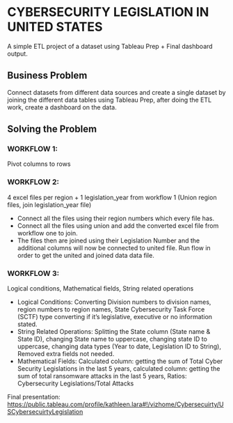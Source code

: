 # CYBERSECURITY LEGISLATION IN UNITED STATES 
A simple ETL project of a dataset using Tableau Prep + Final dashboard output.

## Business Problem
Connect datasets from different data sources and create a single dataset by joining the different data tables using Tableau Prep, after doing the ETL work, create a dashboard on the data.

## Solving the Problem

### WORKFLOW 1: 
Pivot columns to rows

### WORKFLOW 2: 
4 excel files per region + 1 legislation_year from workflow 1 (Union region files, join legislation_year file)
- Connect all the files using their region numbers which every file has.
- Connect all the files using union and add the converted excel file from workflow one to join.
- The files then are joined using their Legislation Number and the additional columns will now be connected to united file. Run flow in order to get the united and joined data data file.

### WORKFLOW 3: 
Logical conditions, Mathematical fields, String related operations
- Logical Conditions:
Converting Division numbers to division names, region numbers to region names, State Cybersecurity Task Force (SCTF) type converting if it’s legislative, executive or no information stated.
- String Related Operations:
Splitting the State column (State name & State ID), changing State name to uppercase, changing state ID to uppercase, changing data types (Year to date, Legislation ID to String), Removed extra fields not needed.
- Mathematical Fields:
Calculated column: getting the sum of Total Cyber Security Legislations in the last 5 years, calculated column: getting the sum of total ransomware attacks in the last 5 years,  Ratios: Cybersecurity Legislations/Total Attacks

Final presentation: https://public.tableau.com/profile/kathleen.lara#!/vizhome/Cybersecuirty/USCybersecuirtyLegislation
